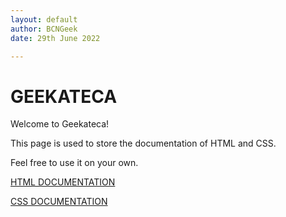 ```yaml
---
layout: default
author: BCNGeek
date: 29th June 2022

---
```


# GEEKATECA
  
Welcome to Geekateca!
  
This page is used to store the documentation of HTML and CSS.

Feel free to use it on your own.

[HTML DOCUMENTATION](./BCNGEEK_SECTIONS/BCNGEEK_HTML/)

[CSS DOCUMENTATION](./BCNGEEK_SECTIONS/)
